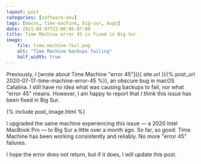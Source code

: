 ```yaml
---
layout: post
categories: [software-dev]
tags: [macos, time-machine, big-sur, bugs]
date: 2021-04-07T22:00:05-07:00
title: Time Machine error 45 is fixed in Big Sur
image:
    file: time-machine-fail.png
    alt: "Time Machine backups failing"
    half_width: true
---
```


Previously, I [wrote about Time Machine "error 45"]({{ site.url }}{% post_url 2020-07-17-time-machine-error-45 %}), an obscure bug in macOS Catalina. I still have no idea what was causing backups to fail, nor what "error 45" means. However, I am happy to report that _I think_ this issue has been fixed in Big Sur.

<!--excerpt-->

{% include post_image.html %}

I upgraded the same machine experiencing this issue &mdash; a 2020 Intel MacBook Pro &mdash; to Big Sur a little over a month ago. So far, so good. Time Machine has been working consistently and reliably. No more "error 45" failures. 

I hope the error does not return, but if it does, I will update this post.
